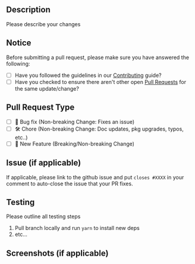 ## Description

Please describe your changes

## Notice

Before submitting a pull request, please make sure you have answered the following:

- [ ] Have you followed the guidelines in our [Contributing]('https://github.com/shapeshift/web/CONTRIBUTING.md) guide?
- [ ] Have you checked to ensure there aren't other open [Pull Requests](https://github.com/shapeshift/web/pulls) for the same update/change?

## Pull Request Type

- [ ] :bug: Bug fix (Non-breaking Change: Fixes an issue)
- [ ] :hammer_and_wrench: Chore (Non-breaking Change: Doc updates, pkg upgrades, typos, etc..)
- [ ] :nail_care: New Feature (Breaking/Non-breaking Change)

## Issue (if applicable)

If applicable, please link to the github issue and put `closes #XXXX` in your comment to auto-close the issue that your PR fixes.

## Testing

Please outline all testing steps

1. Pull branch locally and run `yarn` to install new deps
2. etc...

## Screenshots (if applicable)
